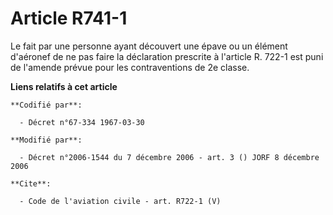 # Article R741-1

Le fait par une personne ayant découvert une épave ou un élément d'aéronef de ne pas faire la déclaration prescrite à
l'article R. 722-1 est puni de l'amende prévue pour les contraventions de 2e classe.

**Liens relatifs à cet article**

	**Codifié par**:

	  - Décret n°67-334 1967-03-30

	**Modifié par**:

	  - Décret n°2006-1544 du 7 décembre 2006 - art. 3 () JORF 8 décembre 2006

	**Cite**:

	  - Code de l'aviation civile - art. R722-1 (V)
